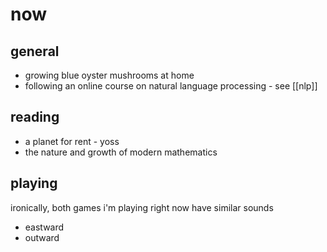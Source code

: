 # now

## general
* growing blue oyster mushrooms at home
* following an online course on natural language processing - see [[nlp]]

## reading
* a planet for rent - yoss
* the nature and growth of modern mathematics

## playing
ironically, both games i'm playing right now have similar sounds
* eastward
* outward
